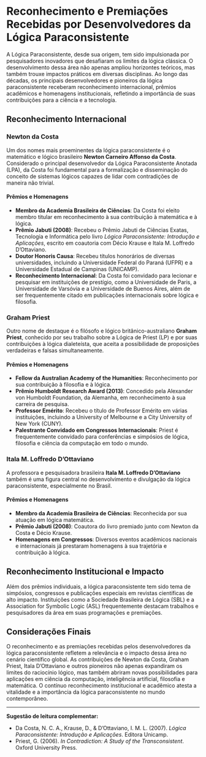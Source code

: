# Reconhecimento e Premiações Recebidas por Desenvolvedores da Lógica Paraconsistente

A Lógica Paraconsistente, desde sua origem, tem sido impulsionada por pesquisadores inovadores que desafiaram os limites da lógica clássica. O desenvolvimento dessa área não apenas ampliou horizontes teóricos, mas também trouxe impactos práticos em diversas disciplinas. Ao longo das décadas, os principais desenvolvedores e pioneiros da lógica paraconsistente receberam reconhecimento internacional, prêmios acadêmicos e homenagens institucionais, refletindo a importância de suas contribuições para a ciência e a tecnologia.

## Reconhecimento Internacional

### Newton da Costa

Um dos nomes mais proeminentes da lógica paraconsistente é o matemático e lógico brasileiro **Newton Carneiro Affonso da Costa**. Considerado o principal desenvolvedor da Lógica Paraconsistente Anotada (LPA), da Costa foi fundamental para a formalização e disseminação do conceito de sistemas lógicos capazes de lidar com contradições de maneira não trivial.

#### Prêmios e Homenagens

- **Membro da Academia Brasileira de Ciências**: Da Costa foi eleito membro titular em reconhecimento à sua contribuição à matemática e à lógica.
- **Prêmio Jabuti (2008)**: Recebeu o Prêmio Jabuti de Ciências Exatas, Tecnologia e Informática pelo livro *Lógica Paraconsistente: Introdução e Aplicações*, escrito em coautoria com Décio Krause e Itala M. Loffredo D’Ottaviano.
- **Doutor Honoris Causa**: Recebeu títulos honorários de diversas universidades, incluindo a Universidade Federal do Paraná (UFPR) e a Universidade Estadual de Campinas (UNICAMP).
- **Reconhecimento Internacional**: Da Costa foi convidado para lecionar e pesquisar em instituições de prestígio, como a Universidade de Paris, a Universidade de Varsóvia e a Universidade de Buenos Aires, além de ser frequentemente citado em publicações internacionais sobre lógica e filosofia.

### Graham Priest

Outro nome de destaque é o filósofo e lógico britânico-australiano **Graham Priest**, conhecido por seu trabalho sobre a Lógica de Priest (LP) e por suas contribuições à lógica dialeteísta, que aceita a possibilidade de proposições verdadeiras e falsas simultaneamente.

#### Prêmios e Homenagens

- **Fellow da Australian Academy of the Humanities**: Reconhecimento por sua contribuição à filosofia e à lógica.
- **Prêmio Humboldt Research Award (2013)**: Concedido pela Alexander von Humboldt Foundation, da Alemanha, em reconhecimento à sua carreira de pesquisa.
- **Professor Emérito**: Recebeu o título de Professor Emérito em várias instituições, incluindo a University of Melbourne e a City University of New York (CUNY).
- **Palestrante Convidado em Congressos Internacionais**: Priest é frequentemente convidado para conferências e simpósios de lógica, filosofia e ciência da computação em todo o mundo.

### Itala M. Loffredo D’Ottaviano

A professora e pesquisadora brasileira **Itala M. Loffredo D’Ottaviano** também é uma figura central no desenvolvimento e divulgação da lógica paraconsistente, especialmente no Brasil.

#### Prêmios e Homenagens

- **Membro da Academia Brasileira de Ciências**: Reconhecida por sua atuação em lógica matemática.
- **Prêmio Jabuti (2008)**: Coautora do livro premiado junto com Newton da Costa e Décio Krause.
- **Homenagens em Congressos**: Diversos eventos acadêmicos nacionais e internacionais já prestaram homenagens à sua trajetória e contribuição à lógica.

## Reconhecimento Institucional e Impacto

Além dos prêmios individuais, a lógica paraconsistente tem sido tema de simpósios, congressos e publicações especiais em revistas científicas de alto impacto. Instituições como a Sociedade Brasileira de Lógica (SBL) e a Association for Symbolic Logic (ASL) frequentemente destacam trabalhos e pesquisadores da área em suas programações e premiações.

## Considerações Finais

O reconhecimento e as premiações recebidas pelos desenvolvedores da lógica paraconsistente refletem a relevância e o impacto dessa área no cenário científico global. As contribuições de Newton da Costa, Graham Priest, Itala D’Ottaviano e outros pioneiros não apenas expandiram os limites do raciocínio lógico, mas também abriram novas possibilidades para aplicações em ciência da computação, inteligência artificial, filosofia e matemática. O contínuo reconhecimento institucional e acadêmico atesta a vitalidade e a importância da lógica paraconsistente no mundo contemporâneo.

___

**Sugestão de leitura complementar:**
- Da Costa, N. C. A., Krause, D., & D’Ottaviano, I. M. L. (2007). *Lógica Paraconsistente: Introdução e Aplicações*. Editora Unicamp.
- Priest, G. (2006). *In Contradiction: A Study of the Transconsistent*. Oxford University Press.